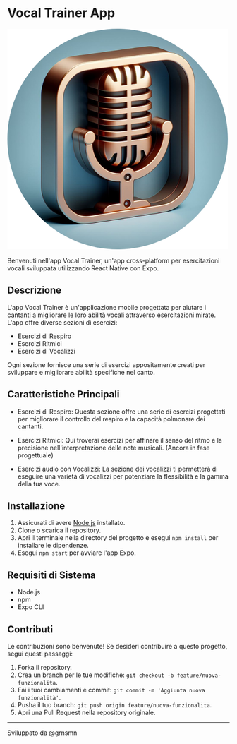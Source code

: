 # Vocal Trainer App

![Logo](./assets/icon.png)

Benvenuti nell'app Vocal Trainer, un'app cross-platform per esercitazioni vocali sviluppata utilizzando React Native con Expo.

## Descrizione

L'app Vocal Trainer è un'applicazione mobile progettata per aiutare i cantanti a migliorare le loro abilità vocali attraverso esercitazioni mirate. L'app offre diverse sezioni di esercizi:

- Esercizi di Respiro
- Esercizi Ritmici
- Esercizi di Vocalizzi

Ogni sezione fornisce una serie di esercizi appositamente creati per sviluppare e migliorare abilità specifiche nel canto.

## Caratteristiche Principali

- Esercizi di Respiro: Questa sezione offre una serie di esercizi progettati per migliorare il controllo del respiro e la capacità polmonare dei cantanti.

- Esercizi Ritmici: Qui troverai esercizi per affinare il senso del ritmo e la precisione nell'interpretazione delle note musicali. (Ancora in fase progettuale)

- Esercizi audio con Vocalizzi: La sezione dei vocalizzi ti permetterà di eseguire una varietà di vocalizzi per potenziare la flessibilità e la gamma della tua voce.

## Installazione

1. Assicurati di avere [Node.js](https://nodejs.org/) installato.
2. Clone o scarica il repository.
3. Apri il terminale nella directory del progetto e esegui `npm install` per installare le dipendenze.
4. Esegui `npm start` per avviare l'app Expo.

## Requisiti di Sistema

- Node.js
- npm
- Expo CLI

## Contributi

Le contribuzioni sono benvenute! Se desideri contribuire a questo progetto, segui questi passaggi:

1. Forka il repository.
2. Crea un branch per le tue modifiche: `git checkout -b feature/nuova-funzionalita`.
3. Fai i tuoi cambiamenti e commit: `git commit -m 'Aggiunta nuova funzionalità'`.
4. Pusha il tuo branch: `git push origin feature/nuova-funzionalita`.
5. Apri una Pull Request nella repository originale.

---

Sviluppato da @grnsmn
